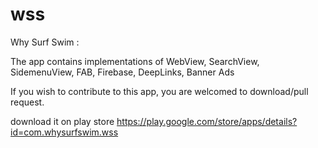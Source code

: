 # wss

Why Surf Swim :

The app contains implementations of WebView, SearchView, SidemenuView, FAB, Firebase, DeepLinks, Banner Ads

If you wish to contribute to this app, you are welcomed to download/pull request.

download it on play store
https://play.google.com/store/apps/details?id=com.whysurfswim.wss
